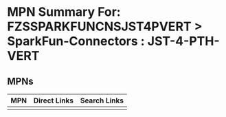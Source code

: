 



# MPN Summary For: FZSSPARKFUNCNSJST4PVERT > SparkFun-Connectors : JST-4-PTH-VERT

## MPNs
  

|MPN|Direct Links|Search Links|
| :--- | :--- | :--- |
||||
